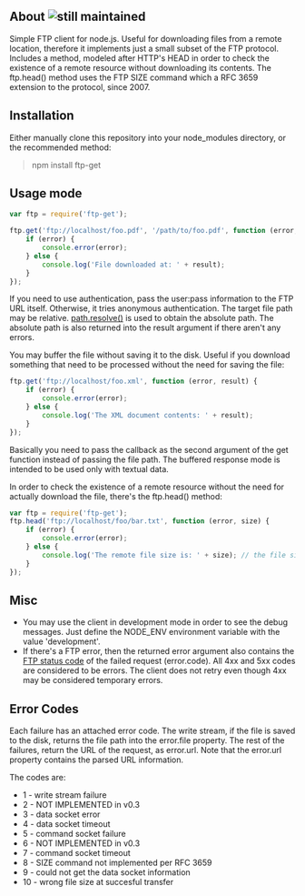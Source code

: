 ## About ![still maintained](http://stillmaintained.com/SaltwaterC/ftp-get.png)

Simple FTP client for node.js. Useful for downloading files from a remote location, therefore it implements just a small subset of the FTP protocol. Includes a method, modeled after HTTP's HEAD in order to check the existence of a remote resource without downloading its contents. The ftp.head() method uses the FTP SIZE command which a RFC 3659 extension to the protocol, since 2007.

## Installation

Either manually clone this repository into your node_modules directory, or the recommended method:

> npm install ftp-get

## Usage mode

```javascript
var ftp = require('ftp-get');

ftp.get('ftp://localhost/foo.pdf', '/path/to/foo.pdf', function (error, result) {
	if (error) {
		console.error(error);
	} else {
		console.log('File downloaded at: ' + result);
	}
});
```

If you need to use authentication, pass the user:pass information to the FTP URL itself. Otherwise, it tries anonymous authentication. The target file path may be relative. [path.resolve()](http://nodejs.org/docs/latest/api/path.html#path.resolve) is used to obtain the absolute path. The absolute path is also returned into the result argument if there aren't any errors.

You may buffer the file without saving it to the disk. Useful if you download something that need to be processed without the need for saving the file:

```javascript
ftp.get('ftp://localhost/foo.xml', function (error, result) {
	if (error) {
		console.error(error);
	} else {
		console.log('The XML document contents: ' + result);
	}
});
```

Basically you need to pass the callback as the second argument of the get function instead of passing the file path. The buffered response mode is intended to be used only with textual data.

In order to check the existence of a remote resource without the need for actually download the file, there's the ftp.head() method:

```javascript
var ftp = require('ftp-get');
ftp.head('ftp://localhost/foo/bar.txt', function (error, size) {
	if (error) {
		console.error(error);
	} else {
		console.log('The remote file size is: ' + size); // the file size if everything is OK
	}
});
```

## Misc

 * You may use the client in development mode in order to see the debug messages. Just define the NODE_ENV environment variable with the value 'development'.
 * If there's a FTP error, then the returned error argument also contains the [FTP status code](http://www.theegglestongroup.com/writing/ftp_error_codes.php) of the failed request (error.code). All 4xx and 5xx codes are considered to be errors. The client does not retry even though 4xx may be considered temporary errors.
 
## Error Codes

Each failure has an attached error code. The write stream, if the file is saved to the disk, returns the file path into the error.file property. The rest of the failures, return the URL of the request, as error.url. Note that the error.url property contains the parsed URL information.

The codes are:

 * 1 - write stream failure
 * 2 - NOT IMPLEMENTED in v0.3
 * 3 - data socket error
 * 4 - data socket timeout
 * 5 - command socket failure
 * 6 - NOT IMPLEMENTED in v0.3
 * 7 - command socket timeout
 * 8 - SIZE command not implemented per RFC 3659
 * 9 - could not get the data socket information
 * 10 - wrong file size at succesful transfer
